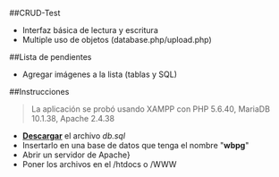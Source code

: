 ##CRUD-Test
- Interfaz básica de lectura y escritura
- Multiple uso de objetos (database.php/upload.php)

##Lista de pendientes
- Agregar imágenes a la lista (tablas y SQL)

##Instrucciones
> La aplicación se probó usando XAMPP con PHP 5.6.40, MariaDB 10.1.38, Apache 2.4.38

- [**Descargar**](https://github.com/nicolas-contreras/crud-test/blob/main/db.sql) el archivo *db.sql*  
- Insertarlo en una base de datos que tenga el nombre "**wbpg**"
- Abrir un servidor de Apache}
- Poner los archivos en el /htdocs o /WWW
